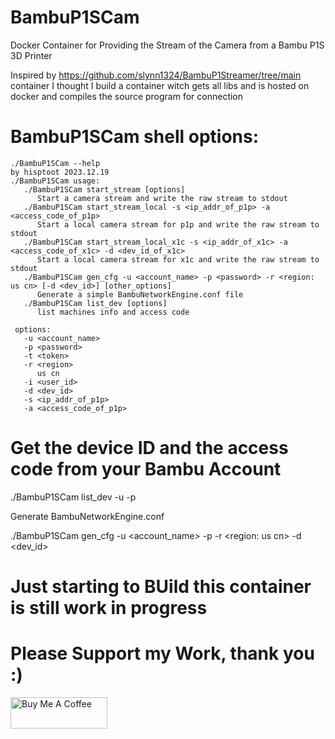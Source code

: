 # BambuP1SCam
Docker Container for Providing the Stream of the Camera from a Bambu P1S  3D Printer

Inspired by https://github.com/slynn1324/BambuP1Streamer/tree/main container I thought I build a container witch gets all libs and is hosted on docker and compiles the source program for connection


# BambuP1SCam shell options:

```shell
./BambuP1SCam --help
by hisptoot 2023.12.19
./BambuP1SCam usage:
   ./BambuP1SCam start_stream [options]
      Start a camera stream and write the raw stream to stdout
   ./BambuP1SCam start_stream_local -s <ip_addr_of_p1p> -a <access_code_of_p1p>
      Start a local camera stream for p1p and write the raw stream to stdout
   ./BambuP1SCam start_stream_local_x1c -s <ip_addr_of_x1c> -a <access_code_of_x1c> -d <dev_id_of_x1c>
      Start a local camera stream for x1c and write the raw stream to stdout
   ./BambuP1SCam gen_cfg -u <account_name> -p <password> -r <region: us cn> [-d <dev_id>] [other_options]
      Generate a simple BambuNetworkEngine.conf file
   ./BambuP1SCam list_dev [options]
      list machines info and access code

 options:
   -u <account_name>
   -p <password>
   -t <token>
   -r <region>
      us cn
   -i <user_id>
   -d <dev_id>
   -s <ip_addr_of_p1p>
   -a <access_code_of_p1p>
```

# Get the device ID and the access code from your Bambu Account

./BambuP1SCam list_dev -u <user> -p <password>

Generate BambuNetworkEngine.conf

./BambuP1SCam gen_cfg -u <account_name> -p <password> -r <region: us cn> -d <dev_id>

# Just starting to BUild this container is still work in progress

# Please Support my Work, thank you :)

<a href="https://www.buymeacoffee.com/TechNic" target="_blank"><img src="https://cdn.buymeacoffee.com/buttons/default-orange.png" alt="Buy Me A Coffee" style="height: 50px !important;width: 155px !important;" ></a>
